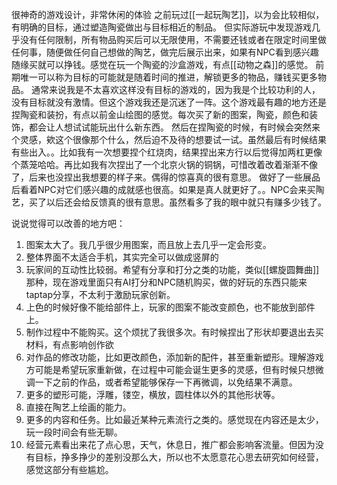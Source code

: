很神奇的游戏设计，非常休闲的体验
之前玩过[[一起玩陶艺]]，以为会比较相似，有明确的目标，通过塑造陶瓷做出与目标相近的制品。
但实际游玩中发现游戏几乎没有任何限制，所有物品购买后可以无限使用，不需要还钱或者在限定时间里做任何事，随便做任何自己想做的陶艺，做完后展示出来，如果有NPC看到感兴趣随缘买就可以挣钱。感觉在玩一个陶瓷的沙盒游戏，有点[[动物之森]]的感觉。
前期唯一可以称为目标的可能就是随着时间的推进，解锁更多的物品，赚钱买更多物品。
通常来说我是不太喜欢这样没有目标的游戏的，因为我是个比较功利的人，没有目标就没有激情。但这个游戏我还是沉迷了一阵。这个游戏最有趣的地方还是捏陶瓷和装扮，有点以前金山绘图的感觉。每次买了新的图案，陶瓷，颜色和装饰，都会让人想试试能玩出什么新东西。
然后在捏陶瓷的时候，有时候会突然来个灵感，欸这个很像那个什么，然后迫不及待的想要试一试。虽然最后有时候结果有些出入。。比如我有一次想要捏个红烧肉，结果捏出来方行以后觉得加两杠更像个蒸笼哈哈。再比如我有次捏出了一个北京火锅的铜锅，可惜改着改着渐渐不像了，后来也没捏出我想要的样子来。偶得的惊喜真的很有意思。
做好了一些展品后看着NPC对它们感兴趣的成就感也很高。如果是真人就更好了。。NPC会来买陶艺，买了以后还会给反馈真的很有意思。虽然看多了我的眼中就只有赚多少钱了。

说说觉得可以改善的地方吧：
1. 图案太大了。我几乎很少用图案，而且放上去几乎一定会形变。
2. 整体界面不太适合手机，其实完全可以做成竖屏的
3. 玩家间的互动性比较弱。希望有分享和打分之类的功能，类似[[螺旋圆舞曲]]那种，现在游戏里面只有AI打分和NPC随机购买，做的好玩的东西只能来taptap分享，不太利于激励玩家创新。
4. 上色的时候好像不能给部件上，玩家的图案不能改变颜色，也不能放到部件上。
5. 制作过程中不能购买。这个烦扰了我很多次。有时候捏出了形状却要退出去买材料，有点影响创作欲
6. 对作品的修改功能，比如更改颜色，添加新的配件，甚至重新塑形。理解游戏方可能是希望玩家重新做，在过程中可能会诞生更多的灵感，但有时候只想微调一下之前的作品，或者希望能够保存一下再微调，以免结果不满意。
7. 更多的塑形可能，浮雕，镂空，横放，圆柱体以外的其他形状等。
8. 直接在陶艺上绘画的能力。
9. 更多的内容和任务。比如最近某种元素流行之类的。感觉现在内容还是太少，玩一段时间会有些无聊。
10. 经营元素看出来花了点心思，天气，休息日，推广都会影响客流量。但因为没有目标，挣多挣少的差别没那么大，所以也不太愿意花心思去研究如何经营，感觉这部分有些尴尬。